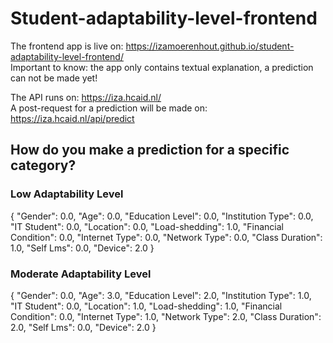 # Student-adaptability-level-frontend
The frontend app is live on: https://izamoerenhout.github.io/student-adaptability-level-frontend/ <br />
Important to know: the app only contains textual explanation, a prediction can not be made yet! 

The API runs on: https://iza.hcaid.nl/ <br />
A post-request for a prediction will be made on: https://iza.hcaid.nl/api/predict

## How do you make a prediction for a specific category?
### Low Adaptability Level
{
    "Gender": 0.0, 
    "Age": 0.0, 
    "Education Level": 0.0, 
    "Institution Type": 0.0, 
    "IT Student": 0.0, 
    "Location": 0.0, 
    "Load-shedding": 1.0, 
    "Financial Condition": 0.0, 
    "Internet Type": 0.0, 
    "Network Type": 0.0, 
    "Class Duration": 1.0, 
    "Self Lms": 0.0, 
    "Device": 2.0
}

### Moderate Adaptability Level
{
    "Gender": 0.0,
    "Age": 3.0,
    "Education Level": 2.0, 
    "Institution Type": 1.0, 
    "IT Student": 0.0, 
    "Location": 1.0, 
    "Load-shedding": 1.0, 
    "Financial Condition": 0.0, 
    "Internet Type": 1.0, 
    "Network Type": 2.0, 
    "Class Duration": 2.0, 
    "Self Lms": 0.0, 
    "Device": 2.0
}
